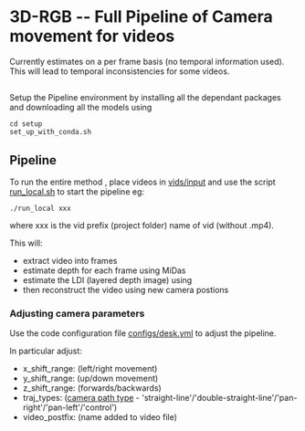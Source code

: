 # 3D-RGB -- Full Pipeline of Camera movement for videos
Currently estimates on a per frame basis (no temporal information used). This will lead to temporal inconsistencies for some videos.

##
Setup the Pipeline environment by installing all the dependant packages and downloading all the models using
```
cd setup
set_up_with_conda.sh
```


## Pipeline
To run the entire method , place videos in [vids/input](vids/input) and use the script [run_local.sh](run_local.sh) to start the pipeline eg:
```
./run_local xxx
```
where xxx is the vid prefix (project folder) name of vid (without .mp4).

This will:
  - extract video into frames
  - estimate depth for each frame using MiDas
  - estimate the LDI (layered depth image) using
  - then reconstruct the video using new camera postions
  
### Adjusting camera parameters
Use the code configuration file [configs/desk.yml](configs/desk.yml) to adjust the pipeline.

In particular adjust:
 - x_shift_range: (left/right movement)
 - y_shift_range: (up/down movement)
 - z_shift_range: (forwards/backwards)
 - traj_types: ([camera path type](https://github.com/mattclifford1/3D-RGB/blob/c1f09fade7db451d5dd03c4831519019109bc94b/utils.py#L29) - 'straight-line'/'double-straight-line'/'pan-right'/'pan-left'/'control')
 - video_postfix: (name added to video file)
